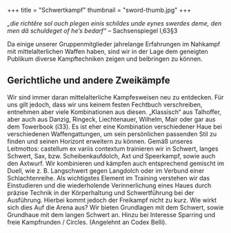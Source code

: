 +++
title = "Schwertkampf"
thumbnail = "sword-thumb.jpg"
+++

*„die richtêre sol ouch plegen einis schildes unde eynes swerdes deme, den men dâ schuldeget of he’s bedarf“* – Sachsenspiegel I,63§3

Da einige unserer Gruppenmitglieder jahrelange Erfahrungen im Nahkampf mit mittelalterlichen Waffen haben, sind wir in der Lage dem geneigten Publikum diverse Kampftechniken zeigen und beibringen zu können.


## Gerichtliche und andere Zweikämpfe

Wir sind immer daran mittelalterliche Kampfesweisen neu zu entdecken. Für uns gilt jedoch, dass wir uns keinem festen Fechtbuch verschreiben, entnehmen aber viele Kombinationen aus diesen. „Klassisch“ aus Talhoffer, aber auch aus Danzig, Ringeck, Liechtenauer, Wilhelm, Mair oder gar aus dem Towerbook (i33). Es ist eher eine Kombination verschiedener Haue bei verschiedenen Waffengattungen, um sein persönlichen passenden Stil zu finden und seinen Horizont erweitern zu können. Gemäß unseres Leitmottos: castellum ex variis contextum trainieren wir in Schwert, langes Schwert, Sax, bzw. Scheibenkaufdolch, Axt und Speerkampf, sowie auch den Axtwurf. Wir kombinieren und kämpfen auch entsprechend gemischt im Duell, wie z. B. Langschwert gegen Langdolch oder im Verbund einer Schlachtenreihe. Als wichtigstes Element im Training verstehen wir das Einstudieren und die wiederholende Verinnerlichung eines Haues durch präzise Technik in der Körperhaltung und Schwertführung bei der Ausführung. Hierbei kommt jedoch der Freikampf nicht zu kurz. Wie wirkt sich dies Auf die Arena aus? Wir bieten Grundlagen mit dem Schwert, sowie Grundhaue mit dem langen Schwert an. Hinzu bei Interesse Sparring und freie Kampfrunden / Circles. (Angelehnt an Codex Belli). 
